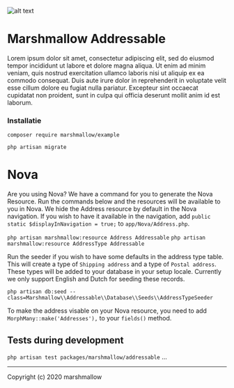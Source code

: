 ![alt text](https://cdn.marshmallow-office.com/media/images/logo/marshmallow.transparent.red.png "marshmallow.")

# Marshmallow Addressable
Lorem ipsum dolor sit amet, consectetur adipiscing elit, sed do eiusmod tempor incididunt ut labore et dolore magna aliqua. Ut enim ad minim veniam, quis nostrud exercitation ullamco laboris nisi ut aliquip ex ea commodo consequat. Duis aute irure dolor in reprehenderit in voluptate velit esse cillum dolore eu fugiat nulla pariatur. Excepteur sint occaecat cupidatat non proident, sunt in culpa qui officia deserunt mollit anim id est laborum.

### Installatie
```
composer require marshmallow/example
```

```
php artisan migrate
```

# Nova
Are you using Nova? We have a command for you to generate the Nova Resource. Run the commands below and the resources will be available to you in Nova. We hide the Address resource by default in the Nova navigation. If you wish to have it available in the navigation, add `public static $displayInNavigation = true;` to `app/Nova/Address.php`.

`php artisan marshmallow:resource Address Addressable`
`php artisan marshmallow:resource AddressType Addressable`

Run the seeder if you wish to have some defaults in the address type table. This will create a type of `Shipping address` and a type of `Postal address`. These types will be added to your database in your setup locale. Currently we only support English and Dutch for seeding these records.
```
php artisan db:seed --class=Marshmallow\\Addressable\\Database\\Seeds\\AddressTypeSeeder
```

To make the address visable on your Nova resource, you need to add `MorphMany::make('Addresses'),` to your `fields()` method.

## Tests during development
`php artisan test packages/marshmallow/addressable`
...


- - -

Copyright (c) 2020 marshmallow